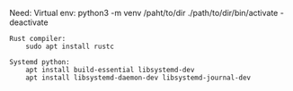 Need:
    Virtual env:
        python3 -m venv /paht/to/dir
        ./path/to/dir/bin/activate - deactivate

    Rust compiler:
        sudo apt install rustc

    Systemd python:
        apt install build-essential libsystemd-dev
        apt install libsystemd-daemon-dev libsystemd-journal-dev

